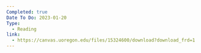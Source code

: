 ```yaml
---
Completed: true
Date To Do: 2023-01-20
Type:
  - Reading
link:
  - https://canvas.uoregon.edu/files/15324600/download?download_frd=1
---
```

